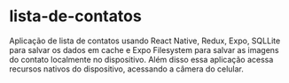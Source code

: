 # lista-de-contatos
Aplicação de lista de contatos usando React Native, Redux, Expo, SQLLite para salvar os dados em cache e Expo Filesystem para salvar as imagens do contato localmente no dispositivo. Além disso essa aplicação acessa recursos nativos do dispositivo, acessando a câmera do celular.
